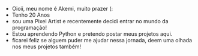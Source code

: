 - Oioii, meu nome é Akemi, muito prazer (:
- Tenho 20 Anos
- sou uma Pixel Artist e recentemente decidi entrar no mundo da programação!
- Estou aprendendo Python e pretendo postar meus projetos aqui.
- ficarei feliz se alguem puder me ajudar nessa jornada, deem uma olhada nos meus projetos também!
